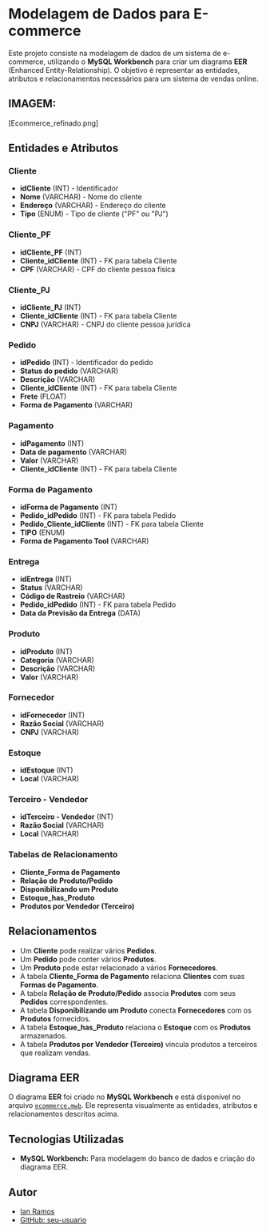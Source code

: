 # Modelagem de Dados para E-commerce

Este projeto consiste na modelagem de dados de um sistema de e-commerce, utilizando o **MySQL Workbench** para criar um diagrama **EER** (Enhanced Entity-Relationship). O objetivo é representar as entidades, atributos e relacionamentos necessários para um sistema de vendas online.

## IMAGEM:
[Ecommerce_refinado.png]

## Entidades e Atributos

### Cliente
- **idCliente** (INT) - Identificador
- **Nome** (VARCHAR) - Nome do cliente
- **Endereço** (VARCHAR) - Endereço do cliente
- **Tipo** (ENUM) - Tipo de cliente ("PF" ou "PJ")

### Cliente_PF
- **idCliente_PF** (INT)
- **Cliente_idCliente** (INT) - FK para tabela Cliente
- **CPF** (VARCHAR) - CPF do cliente pessoa física

### Cliente_PJ
- **idCliente_PJ** (INT)
- **Cliente_idCliente** (INT) - FK para tabela Cliente
- **CNPJ** (VARCHAR) - CNPJ do cliente pessoa jurídica

### Pedido
- **idPedido** (INT) - Identificador do pedido
- **Status do pedido** (VARCHAR)
- **Descrição** (VARCHAR)
- **Cliente_idCliente** (INT) - FK para tabela Cliente
- **Frete** (FLOAT)
- **Forma de Pagamento** (VARCHAR)

### Pagamento
- **idPagamento** (INT)
- **Data de pagamento** (VARCHAR)
- **Valor** (VARCHAR)
- **Cliente_idCliente** (INT) - FK para tabela Cliente

### Forma de Pagamento
- **idForma de Pagamento** (INT)
- **Pedido_idPedido** (INT) - FK para tabela Pedido
- **Pedido_Cliente_idCliente** (INT) - FK para tabela Cliente
- **TIPO** (ENUM)
- **Forma de Pagamento Tool** (VARCHAR)

### Entrega
- **idEntrega** (INT)
- **Status** (VARCHAR)
- **Código de Rastreio** (VARCHAR)
- **Pedido_idPedido** (INT) - FK para tabela Pedido
- **Data da Previsão da Entrega** (DATA)

### Produto
- **idProduto** (INT)
- **Categoria** (VARCHAR)
- **Descrição** (VARCHAR)
- **Valor** (VARCHAR)

### Fornecedor
- **idFornecedor** (INT)
- **Razão Social** (VARCHAR)
- **CNPJ** (VARCHAR)

### Estoque
- **idEstoque** (INT)
- **Local** (VARCHAR)

### Terceiro - Vendedor
- **idTerceiro - Vendedor** (INT)
- **Razão Social** (VARCHAR)
- **Local** (VARCHAR)

### Tabelas de Relacionamento
- **Cliente_Forma de Pagamento**
- **Relação de Produto/Pedido**
- **Disponibilizando um Produto**
- **Estoque_has_Produto**
- **Produtos por Vendedor (Terceiro)**

## Relacionamentos
- Um **Cliente** pode realizar vários **Pedidos**.
- Um **Pedido** pode conter vários **Produtos**.
- Um **Produto** pode estar relacionado a vários **Fornecedores**.
- A tabela **Cliente_Forma de Pagamento** relaciona **Clientes** com suas **Formas de Pagamento**.
- A tabela **Relação de Produto/Pedido** associa **Produtos** com seus **Pedidos** correspondentes.
- A tabela **Disponibilizando um Produto** conecta **Fornecedores** com os **Produtos** fornecidos.
- A tabela **Estoque_has_Produto** relaciona o **Estoque** com os **Produtos** armazenados.
- A tabela **Produtos por Vendedor (Terceiro)** vincula produtos a terceiros que realizam vendas.

## Diagrama EER

O diagrama **EER** foi criado no **MySQL Workbench** e está disponível no arquivo [`ecommerce.mwb`](./ecommerce.mwb). Ele representa visualmente as entidades, atributos e relacionamentos descritos acima.

## Tecnologias Utilizadas

- **MySQL Workbench:** Para modelagem do banco de dados e criação do diagrama EER.

## Autor
- [Ian Ramos](www.linkedin.com/in/ian-ramos-)
- [GitHub: seu-usuario](https://github.com/Ian-Ramoss)

